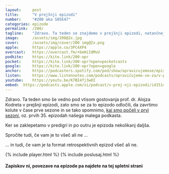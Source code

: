 ```yaml
---
layout: 	post
title:  	"V prejšnji epizodi"
number: 	"#200 aka S05E47"
categories:	epizode
permalink:	/200/
tagline: 	"Zdravo. Ta teden se znajdemo v prejšnji epizodi, natančneje v 35. prejšnjih epizodah, v kateri predelamo, kaj smo delali v prejšnjih epizodah prve sezone."
image:		/assets/img/200@2x.jpg
cover:		/assets/img/cover/200 img@2x.png
apple:		https://apple.co/3PC4XP4
overcast:	https://overcast.fm/+beHiIdMvU
podkite:	https://kite.link/200-opr
pocket:		https://kite.link/200-opr?open=pocketcasts
google:		https://kite.link/200-opr?open=google
anchor:		https://podcasters.spotify.com/pod/show/opravicujemose/episodes/V-prejnji-epizodi-e2hgsh3
listen:		https://www.listennotes.com/podcasts/opravičujemo-se-za/v-prejšnji-epizodi-Tdcg1M8-wCz/embed/
youtube:	https://youtu.be/K7BI4fj3wOI
embed:	https://podcasts.apple.com/si/podcast/v-prej-nji-epizodi/id1514750013?i=1000650319124
---
```


Zdravo. Ta teden smo še vedno pod vtisom gostovanja prof. dr. Alojza Kodreta v prejšnji epizodi, zato smo se za to epizodo odločili, da zavrtimo kolute v čase prve sezone in se tako spomnimo, [kaj smo počeli v prvi sezoni](../sezona/01), oz. prvih 35. epizodah našega malega podkasta. 

Ker se zaklepetamo v predigri in po outru je epizoda nekolikanj daljša. 

Spročite tudi, če vam je to všeč ali ne ...

... in tudi, če vam je ta format retrospektivnih epizod všeč ali ne. 

{% include player.html %}
{% include poslusaj.html %}

<!--break-->

#### Zapiskov ni, povezave na epizode pa najdete na tej spletni strani